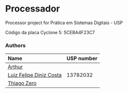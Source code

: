 # Processador
Processor project for Prática em Sistemas Digitais - USP

Código da placa Cyclone 5: 5CEBA4F23C7 

### Authors

| Name                                                       | USP number |
| :--------------------------------------------------------- | :--------- |
| [Arthur](https://github.com/clr-cera)     |    |
| [Luiz Felipe Diniz Costa](https://github.com/lfelipediniz) |  13782032  |
| [Thiago Zero](https://github.com/thzero0)  |    |

